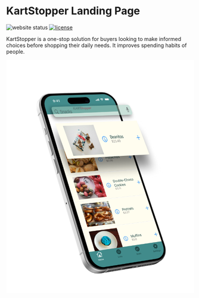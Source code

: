 # KartStopper Landing Page

 ![website status](https://img.shields.io/website?url=https%3A%2F%2Fashish-brahma.github.io%2Fkartstoppersite%2F)
 [![license](LICENSE)](https://img.shields.io/github/license/ashish-brahma/kartstoppersite)

KartStopper is a one-stop solution for buyers looking to make informed choices before shopping their daily needs. It improves spending habits of people.

<picture>
  <source media="(min-width: 1200px)" srcset="content/hero-lg.png">
  <source media="(min-width: 576px)" srcset="content/hero-md.png">
  <img src="content/mockscreen-sm.png" alt="Hero image displaying the app mockup on an iPhone 15 with a red tag image streching across the entire background width.">
</picture>  
